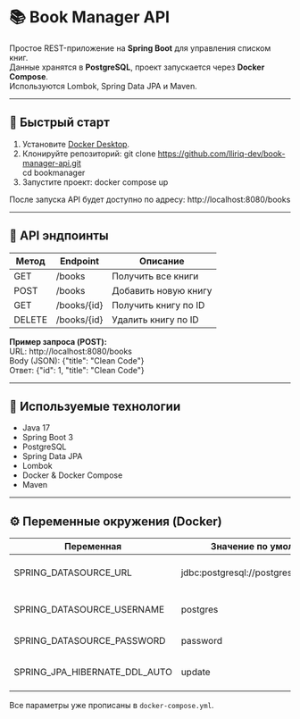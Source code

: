 # 📚 Book Manager API

Простое REST-приложение на **Spring Boot** для управления списком книг.  
Данные хранятся в **PostgreSQL**, проект запускается через **Docker Compose**.  
Используются Lombok, Spring Data JPA и Maven.

---

## 🚀 Быстрый старт

1. Установите [Docker Desktop](https://www.docker.com/products/docker-desktop/).
2. Клонируйте репозиторий:
   git clone https://github.com/lliriq-dev/book-manager-api.git  
   cd bookmanager
3. Запустите проект:
   docker compose up

После запуска API будет доступно по адресу: http://localhost:8080/books

---

## 🧩 API эндпоинты

Метод | Endpoint | Описание
--- | --- | ---
GET | /books | Получить все книги
POST | /books | Добавить новую книгу
GET | /books/{id} | Получить книгу по ID
DELETE | /books/{id} | Удалить книгу по ID

**Пример запроса (POST):**  
URL: http://localhost:8080/books  
Body (JSON): {"title": "Clean Code"}  
Ответ: {"id": 1, "title": "Clean Code"}

---

## 🧱 Используемые технологии

- Java 17
- Spring Boot 3
- PostgreSQL
- Spring Data JPA
- Lombok
- Docker & Docker Compose
- Maven

---

## ⚙️ Переменные окружения (Docker)

Переменная | Значение по умолчанию | Назначение
--- | --- | ---
SPRING_DATASOURCE_URL | jdbc:postgresql://postgres:5432/bookdb | URL подключения к базе
SPRING_DATASOURCE_USERNAME | postgres | Имя пользователя PostgreSQL
SPRING_DATASOURCE_PASSWORD | password | Пароль PostgreSQL
SPRING_JPA_HIBERNATE_DDL_AUTO | update | Автоматическое создание таблиц

Все параметры уже прописаны в `docker-compose.yml`.
